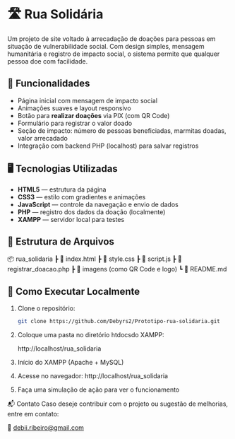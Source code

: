 # 🛣️ Rua Solidária

Um projeto de site voltado à arrecadação de doações para pessoas em situação de vulnerabilidade social. Com design simples, mensagem humanitária e registro de impacto social, o sistema permite que qualquer pessoa doe com facilidade.

## 🌟 Funcionalidades

- Página inicial com mensagem de impacto social
- Animações suaves e layout responsivo
- Botão para **realizar doações** via PIX (com QR Code)
- Formulário para registrar o valor doado
- Seção de impacto: número de pessoas beneficiadas, marmitas doadas, valor arrecadado
- Integração com backend PHP (localhost) para salvar registros

## 🖥️ Tecnologias Utilizadas

- **HTML5** — estrutura da página
- **CSS3** — estilo com gradientes e animações
- **JavaScript** — controle da navegação e envio de dados
- **PHP** — registro dos dados da doação (localmente)
- **XAMPP** — servidor local para testes

## 📁 Estrutura de Arquivos
📦 rua_solidaria
┣ 📄 index.html
┣ 📄 style.css
┣ 📄 script.js
┣ 📄 registrar_doacao.php
┣ 📄 imagens (como QR Code e logo)
┗ 📄 README.md

## 🚀 Como Executar Localmente

1. Clone o repositório:
   ```bash
   git clone https://github.com/Debyrs2/Prototipo-rua-solidaria.git

2. Coloque uma pasta no diretório htdocsdo XAMPP:
   
   http://localhost/rua_solidaria

3. Início do XAMPP (Apache + MySQL)
4. Acesse no navegador:
   http://localhost/rua_solidaria
5. Faça uma simulação de ação para ver o funcionamento

📬 Contato
Caso deseje contribuir com o projeto ou sugestão de melhorias, entre em contato:

📧 debii.ribeiro@gmail.com
